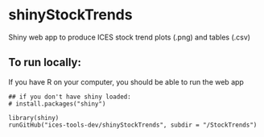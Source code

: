 # shinyStockTrends
Shiny web app to produce ICES stock trend plots (.png) and tables (.csv)

## To run locally:

If you have R on your computer, you should be able to run the web app

```{r}
## if you don't have shiny loaded:
# install.packages("shiny")

library(shiny)
runGitHub("ices-tools-dev/shinyStockTrends", subdir = "/StockTrends")
```
